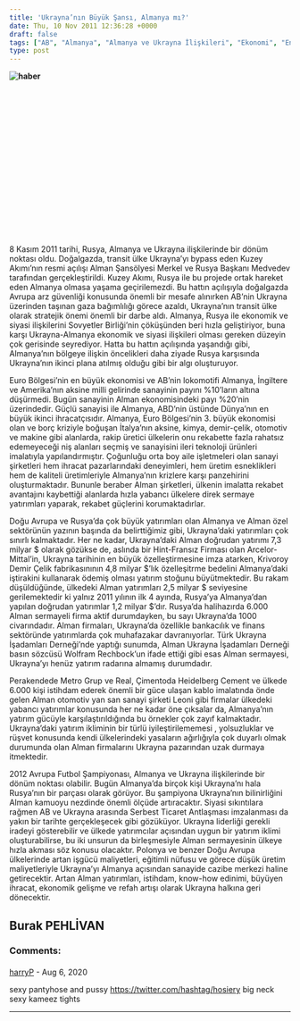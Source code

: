 ```yaml
---
title: 'Ukrayna’nın Büyük Şansı, Almanya mı?'
date: Thu, 10 Nov 2011 12:36:28 +0000
draft: false
tags: ["AB", "Almanya", "Almanya ve Ukrayna İlişkileri", "Ekonomi", "Enerji", "Ukrayna", "Ukrayna Dış İlişkileri", "Uluslarası İlişkiler"]
type: post
---
```













**![haber](http://arsiv.tuid.org.ua/images/haber/uager.jpg)**

 

 

 

 

 

 

 

 

 

8 Kasım 2011 tarihi, Rusya, Almanya ve Ukrayna ilişkilerinde bir dönüm noktası oldu. Doğalgazda, transit ülke Ukrayna’yı bypass eden Kuzey Akımı’nın resmi açılışı Alman Şansölyesi Merkel ve Rusya Başkanı Medvedev tarafından gerçekleştirildi. Kuzey Akımı, Rusya ile bu projede ortak hareket eden Almanya olmasa yaşama geçirilemezdi. Bu hattın açılışıyla doğalgazda Avrupa arz güvenliği konusunda önemli bir mesafe alınırken AB’nin Ukrayna üzerinden taşınan gaza bağımlılığı görece azaldı, Ukrayna’nın transit ülke olarak stratejik önemi önemli bir darbe aldı. Almanya, Rusya ile ekonomik ve siyasi ilişkilerini Sovyetler Birliği’nin çöküşünden beri hızla geliştiriyor, buna karşı Ukrayna-Almanya ekonomik ve siyasi ilişkileri olması gereken düzeyin çok gerisinde seyrediyor. Hatta bu hattın açılışında yaşandığı gibi, Almanya’nın bölgeye ilişkin öncelikleri daha ziyade Rusya karşısında Ukrayna’nın ikinci plana atılmış olduğu gibi bir algı oluşturuyor.

Euro Bölgesi’nin en büyük ekonomisi ve AB’nin lokomotifi Almanya, İngiltere ve Amerika’nın aksine milli gelirinde sanayinin payını %10’ların altına düşürmedi. Bugün sanayinin Alman ekonomisindeki payı %20’nin üzerindedir. Güçlü sanayisi ile Almanya, ABD’nin üstünde Dünya’nın en büyük ikinci ihracatçısıdır. Almanya, Euro Bölgesi’nin 3. büyük ekonomisi olan ve borç kriziyle boğuşan İtalya’nın aksine, kimya, demir-çelik, otomotiv ve makine gibi alanlarda, rakip üretici ülkelerin onu rekabette fazla rahatsız edemeyeceği niş alanları seçmiş ve sanayisini ileri teknoloji ürünleri imalatıyla yapılandırmıştır. Çoğunluğu orta boy aile işletmeleri olan sanayi şirketleri hem ihracat pazarlarındaki deneyimleri, hem üretim esneklikleri hem de kaliteli üretimleriyle Almanya’nın krizlere karşı panzehirini oluşturmaktadır. Bununle beraber Alman şirketleri, ülkenin imalatta rekabet avantajını kaybettiği alanlarda hızla yabancı ülkelere direk sermaye yatırımları yaparak, rekabet güçlerini korumaktadırlar.

Doğu Avrupa ve Rusya’da çok büyük yatırımları olan Almanya ve Alman özel sektörünün yazının başında da belirttiğimiz gibi, Ukrayna’daki yatırımları çok sınırlı kalmaktadır. Her ne kadar, Ukrayna’daki Alman doğrudan yatırımı 7,3 milyar $ olarak gözükse de, aslında bir Hint-Fransız Firması olan Arcelor-Mittal’in, Ukrayna tarihinin en büyük özelleştirmesine imza atarken, Krivoroy Demir Çelik fabrikasınının 4,8 milyar $’lık özelleşitrme bedelini Almanya’daki iştirakini kullanarak ödemiş olması yatırım stoğunu büyütmektedir. Bu rakam düşüldüğünde, ülkedeki Alman yatırımları 2,5 milyar $ seviyesine gerilemektedir ki yalnız 2011 yılının ilk 4 ayında, Rusya’ya Almanya’dan yapılan doğrudan yatırımlar 1,2 milyar $’dır. Rusya’da halihazırda 6.000 Alman sermayeli firma aktif durumdayken, bu sayı Ukrayna’da 1000 civarındadır. Alman firmaları, Ukrayna’da özellikle bankacılık ve finans sektöründe yatırımlarda çok muhafazakar davranıyorlar. Türk Ukrayna İşadamları Derneği’nde yaptığı sunumda, Alman Ukrayna İşadamları Derneği basın sözcüsü Wolfram Rechbock’un ifade ettiği gibi esas Alman sermayesi, Ukrayna’yı henüz yatırım radarına almamış durumdadır.

Perakendede Metro Grup ve Real, Çimentoda Heidelberg Cement ve ülkede 6.000 kişi istihdam ederek önemli bir güce ulaşan kablo imalatında önde gelen Alman otomotiv yan san sanayi şirketi Leoni gibi firmalar ülkedeki yabancı yatırımlar konusunda her ne kadar öne çıksalar da, Almanya’nın yatırım gücüyle karşılaştırıldığında bu örnekler çok zayıf kalmaktadır. Ukrayna’daki yatırım ikliminin bir türlü iyileştirilememesi , yolsuzluklar ve rüşvet konusunda kendi ülkelerindeki yasaların ağırlığıyla çok duyarlı olmak durumunda olan Alman firmalarını Ukrayna pazarından uzak durmaya itmektedir.

2012 Avrupa Futbol Şampiyonası, Almanya ve Ukrayna ilişkilerinde bir dönüm noktası olabilir. Bugün Almanya’da birçok kişi Ukrayna’nı hala Rusya’nın bir parçası olarak görüyor. Bu şampiyona Ukrayna’nın bilinirliğini Alman kamuoyu nezdinde önemli ölçüde artıracaktır. Siyasi sıkıntılara rağmen AB ve Ukrayna arasında Serbest Ticaret Antlaşması imzalanması da yakın bir tarihte gerçekleşecek gibi gözüküyor. Ukrayna liderliği gerekli iradeyi gösterebilir ve ülkede yatırımcılar açısından uygun bir yatırım iklimi oluşturabilirse, bu iki unsurun da birleşmesiyle Alman sermayesinin ülkeye hızla akması söz konusu olacaktır. Polonya ve benzer Doğu Avrupa ülkelerinde artan işgücü maliyetleri, eğitimli nüfusu ve görece düşük üretim maliyetleriyle Ukrayna’yı Almanya açısından sanayide cazibe merkezi haline getirecektir. Artan Alman yatırımları, istihdam, know-how edinimi, büyüyen ihracat, ekonomik gelişme ve refah artışı olarak Ukrayna halkına geri dönecektir.

Burak PEHLİVAN
---
### Comments:
#### 
[harryP]( "4sweetrozyczkan@gmail.com") - <time datetime="2020-08-15 10:52:20">Aug 6, 2020</time>

sexy pantyhose and pussy https://twitter.com/hashtag/hosiery big neck sexy kameez tights
<hr />
